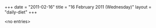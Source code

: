 +++
date = "2011-02-16"
title = "16 February 2011 (Wednesday)"
layout = "daily-diet"
+++


\<no entries\>
